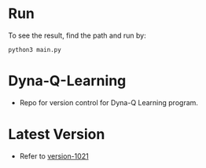 # Run
To see the result, find the path and run by:
```
python3 main.py  
 ```  
# Dyna-Q-Learning
- Repo for version control for Dyna-Q Learning program.  
# Latest Version
- Refer to [version-1021](https://github.com/Bobyue0118/Dyna-Q-Learning/tree/master/version-1021)
